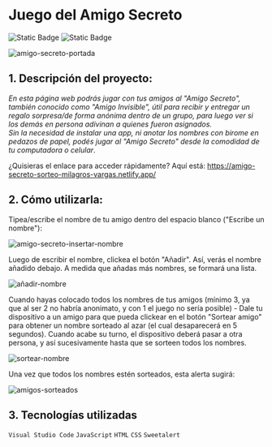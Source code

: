 # Juego del Amigo Secreto<br> 

![Static Badge](https://img.shields.io/badge/release_date-Marzo-blue) ![Static Badge](https://img.shields.io/badge/open_issues-0-green)

![amigo-secreto-portada](https://github.com/user-attachments/assets/357242cb-f51d-44c1-8494-97bd0c20a152)

## 1. Descripción del proyecto:

*En esta página web podrás jugar con tus amigos al "Amigo Secreto", también conocido como "Amigo Invisible", útil para recibir y entregar un regalo sorpresa/de forma anónima dentro de un grupo, para luego ver si los demás en persona adivinan a quienes fueron asignados. <br>
Sin la necesidad de instalar una app, ni anotar los nombres con birome en pedazos de papel, podés jugar al "Amigo Secreto" desde la comodidad de tu computadora o celular*.<br>

¿Quisieras el enlace para acceder rápidamente? Aquí está: https://amigo-secreto-sorteo-milagros-vargas.netlify.app/ <br>

## 2. Cómo utilizarla:

Tipea/escribe el nombre de tu amigo dentro del espacio blanco ("Escribe un nombre"):

![amigo-secreto-insertar-nombre](https://github.com/user-attachments/assets/f3ffea2d-18d6-4473-b33c-9563156dfde0)

Luego de escribir el nombre, clickea el botón "Añadir". Así, verás el nombre añadido debajo. A medida que añadas más nombres, se formará una lista.

![añadir-nombre](https://github.com/user-attachments/assets/21d65710-d943-4ef1-a6e9-f9e36930de7c)

Cuando hayas colocado todos los nombres de tus amigos (mínimo 3, ya que al ser 2 no habría anonimato, y con 1 el juego no sería posible) - Dale tu dispositivo a un amigo para que pueda clickear en el botón "Sortear amigo" para obtener un nombre sorteado al azar (el cual desaparecerá en 5 segundos). Cuando acabe su turno, el dispositivo deberá pasar a otra persona, y así sucesivamente hasta que se sorteen todos los nombres.

![sortear-nombre](https://github.com/user-attachments/assets/0d60a4c9-e54d-432f-9112-1c36955dfeb4)

Una vez que todos los nombres estén sorteados, esta alerta sugirá:

![amigos-sorteados](https://github.com/user-attachments/assets/68f09f9f-9cab-46a9-b255-4d137842c4dd)

## 3. Tecnologías utilizadas

`Visual Studio Code`
`JavaScript`
`HTML`
`CSS`
`Sweetalert`

